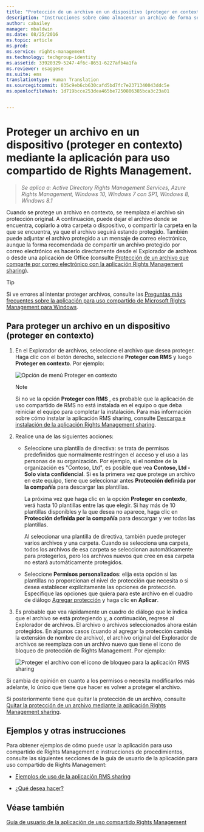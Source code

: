 ```yaml
---
title: "Protección de un archivo en un dispositivo (proteger en contexto) mediante la aplicación Rights Management sharing | Azure RM"
description: "Instrucciones sobre cómo almacenar un archivo de forma segura en un equipo, un servidor u otro dispositivo de almacenamiento."
author: cabailey
manager: mbaldwin
ms.date: 08/25/2016
ms.topic: article
ms.prod: 
ms.service: rights-management
ms.technology: techgroup-identity
ms.assetid: 33920329-5247-4f6c-8651-6227afb4a1fa
ms.reviewer: esaggese
ms.suite: ems
translationtype: Human Translation
ms.sourcegitcommit: 035c9eb6cb630cafd5bd7fc7e2371340043ddc5e
ms.openlocfilehash: 1d719bcce253dea465be7250806385bca3c23a01


---
```


# Proteger un archivo en un dispositivo (proteger en contexto) mediante la aplicación para uso compartido de Rights Management.

>*Se aplica a: Active Directory Rights Management Services, Azure Rights Management, Windows 10, Windows 7 con SP1, Windows 8, Windows 8.1*

Cuando se protege un archivo en contexto, se reemplaza el archivo sin protección original. A continuación, puede dejar el archivo donde se encuentra, copiarlo a otra carpeta o dispositivo, o compartir la carpeta en la que se encuentra, ya que el archivo seguirá estando protegido. También puede adjuntar el archivo protegido a un mensaje de correo electrónico, aunque la forma recomendada de compartir un archivo protegido por correo electrónico es hacerlo directamente desde el Explorador de archivos o desde una aplicación de Office (consulte [Protección de un archivo que comparte por correo electrónico con la aplicación Rights Management sharing](sharing-app-protect-by-email.md)).

> [!TIP]
> Si ve errores al intentar proteger archivos, consulte las [Preguntas más frecuentes sobre la aplicación para uso compartido de Microsoft Rights Management para Windows](http://go.microsoft.com/fwlink/?LinkId=303971).

## Para proteger un archivo en un dispositivo (proteger en contexto)

1.  En el Explorador de archivos, seleccione el archivo que desea proteger. Haga clic con el botón derecho, seleccione **Proteger con RMS** y luego **Proteger en contexto**. Por ejemplo:

    ![Opción de menú Proteger en contexto](../media/ADRMS_MSRMSApp_SP_CompanyDefined.png)

    > [!NOTE]
    > Si no ve la opción **Proteger con RMS** , es probable que la aplicación de uso compartido de RMS no está instalada en el equipo o que deba reiniciar el equipo para completar la instalación. Para más información sobre cómo instalar la aplicación RMS sharing, consulte [Descarga e instalación de la aplicación Rights Management sharing](install-sharing-app.md).

2.  Realice una de las siguientes acciones:

    -   Seleccione una plantilla de directiva: se trata de permisos predefinidos que normalmente restringen el acceso y el uso a las personas de su organización. Por ejemplo, si el nombre de la organización es "Contoso, Ltd", es posible que vea **Contoso, Ltd - Solo vista confidencial**. Si es la primera vez que protege un archivo en este equipo, tiene que seleccionar antes **Protección definida por la compañía** para descargar las plantillas.

        La próxima vez que haga clic en la opción **Proteger en contexto**, verá hasta 10 plantillas entre las que elegir. Si hay más de 10 plantillas disponibles y la que desea no aparece, haga clic en **Protección definida por la compañía** para descargar y ver todas las plantillas.

        Al seleccionar una plantilla de directiva, también puede proteger varios archivos y una carpeta. Cuando se selecciona una carpeta, todos los archivos de esa carpeta se seleccionan automáticamente para protegerlos, pero los archivos nuevos que cree en esa carpeta no estará automáticamente protegidos.

    -   Seleccione **Permisos personalizados**: elija esta opción si las plantillas no proporcionan el nivel de protección que necesita o si desea establecer explícitamente las opciones de protección. Especifique las opciones que quiera para este archivo en el cuadro de diálogo [Agregar protección](sharing-app-dialog-box.md) y haga clic en **Aplicar**.

3.  Es probable que vea rápidamente un cuadro de diálogo que le indica que el archivo se está protegiendo y, a continuación, regrese al Explorador de archivos. El archivo o archivos seleccionados ahora están protegidos. En algunos casos (cuando al agregar la protección cambia la extensión de nombre de archivo), el archivo original del Explorador de archivos se reemplaza con un archivo nuevo que tiene el icono de bloqueo de protección de Rights Management. Por ejemplo:

    ![Proteger el archivo con el icono de bloqueo para la aplicación RMS sharing](../media/ADRMS_MSRMSApp_Pfile.png)

Si cambia de opinión en cuanto a los permisos o necesita modificarlos más adelante, lo único que tiene que hacer es volver a proteger el archivo.

Si posteriormente tiene que quitar la protección de un archivo, consulte [Quitar la protección de un archivo mediante la aplicación Rights Management sharing](sharing-app-remove-protection.md).

## Ejemplos y otras instrucciones
Para obtener ejemplos de cómo puede usar la aplicación para uso compartido de Rights Management e instrucciones de procedimientos, consulte las siguientes secciones de la guía de usuario de la aplicación para uso compartido de Rights Management:

-   [Ejemplos de uso de la aplicación RMS sharing](sharing-app-user-guide.md#examples-for-using-the-rms-sharing-application)

-   [¿Qué desea hacer?](sharing-app-user-guide.md#what-do-you-want-to-do)

## Véase también
[Guía de usuario de la aplicación de uso compartido Rights Management](sharing-app-user-guide.md)



<!--HONumber=Aug16_HO4-->


